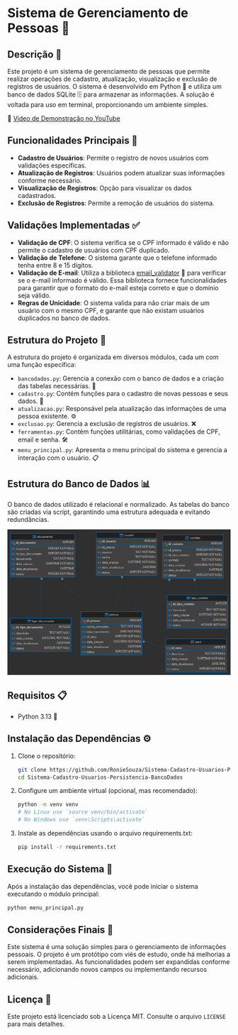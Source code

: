 # Sistema de Gerenciamento de Pessoas 👥

## Descrição 📜
Este projeto é um sistema de gerenciamento de pessoas que permite realizar operações de cadastro, atualização, visualização e exclusão de registros de usuários. O sistema é desenvolvido em Python 🐍 e utiliza um banco de dados SQLite 🗄️ para armazenar as informações. A solução é voltada para uso em terminal, proporcionando um ambiente simples.

🎥 [Vídeo de Demonstração no YouTube](https://www.youtube.com/watch?v=W0p_s-9FCGY)

## Funcionalidades Principais 🌟
- **Cadastro de Usuários**: Permite o registro de novos usuários com validações específicas.
- **Atualização de Registros**: Usuários podem atualizar suas informações conforme necessário.
- **Visualização de Registros**: Opção para visualizar os dados cadastrados.
- **Exclusão de Registros**: Permite a remoção de usuários do sistema.

## Validações Implementadas ✅
- **Validação de CPF**: O sistema verifica se o CPF informado é válido e não permite o cadastro de usuários com CPF duplicado.
- **Validação de Telefone**: O sistema garante que o telefone informado tenha entre 8 e 15 dígitos.
- **Validação de E-mail**: Utiliza a biblioteca [email_validator](https://pypi.org/project/email-validator/) 📧 para verificar se o e-mail informado é válido. Essa biblioteca fornece funcionalidades para garantir que o formato do e-mail esteja correto e que o domínio seja válido.
- **Regras de Unicidade**: O sistema valida para não criar mais de um usuário com o mesmo CPF, e garante que não existam usuários duplicados no banco de dados.

## Estrutura do Projeto 📁
A estrutura do projeto é organizada em diversos módulos, cada um com uma função específica:

- `bancodados.py`: Gerencia a conexão com o banco de dados e a criação das tabelas necessárias. 🔗
- `cadastro.py`: Contém funções para o cadastro de novas pessoas e seus dados. 📝
- `atualizacao.py`: Responsável pela atualização das informações de uma pessoa existente. ⚙️
- `exclusao.py`: Gerencia a exclusão de registros de usuários. ❌
- `ferramentas.py`: Contém funções utilitárias, como validações de CPF, email e senha. 🛠️
- `menu_principal.py`: Apresenta o menu principal do sistema e gerencia a interação com o usuário. 📋

## Estrutura do Banco de Dados 📊
O banco de dados utilizado é relacional e normalizado. As tabelas do banco são criadas via script, garantindo uma estrutura adequada e evitando redundâncias. 

![Modelo de Normalização](gestaodb.png)

## Requisitos 📋

- Python 3.13 🐍

## Instalação das Dependências ⚙️

1. Clone o repositório:

   ```bash
   git clone https://github.com/RonieSouza/Sistema-Cadastro-Usuarios-Persistencia-BancoDados.git
   cd Sistema-Cadastro-Usuarios-Persistencia-BancoDados
   ```
   
2. Configure um ambiente virtual (opcional, mas recomendado):

   ```bash
   python -m venv venv
   # No Linux use `source venv/bin/activate`
   # No Windows use `venv\Scripts\activate`
   ```

3. Instale as dependências usando o arquivo requirements.txt:

   ```bash
   pip install -r requirements.txt
   ```
   
## Execução do Sistema 🚀
Após a instalação das dependências, você pode iniciar o sistema executando o módulo principal:

```bash
python menu_principal.py
```

## Considerações Finais 📝
Este sistema é uma solução simples para o gerenciamento de informações pessoais. O projeto é um protótipo com viés de estudo, onde há melhorias a serem implementadas. As funcionalidades podem ser expandidas conforme necessário, adicionando novos campos ou implementando recursos adicionais.

## Licença 📜
Este projeto está licenciado sob a Licença MIT. Consulte o arquivo `LICENSE` para mais detalhes.
